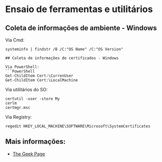 # Ensaio de ferramentas e utilitários

## Coleta de informações de ambiente - Windows

Via Cmd:
```Cmd
systeminfo | findstr /B /C:"OS Name" /C:"OS Version"

## Coleta de informações de certificados - Windows

Via PowerShell:
```PowerShell
Get-ChildItem Cert:\CurrenUser
Get-ChildItem Cert:\LocalMachine
```

Via utilitários do SO:
```Cmd
certutil -user -store My
cerlm
certmgr.msc
```

Via Registry:
```Cmd
regedit HKEY_LOCAL_MACHINE\SOFTWARE\Microsoft\SystemCertificates
```

## Mais informações:
* [The Geek Page](https://thegeekpage.com/how-to-view-digital-certificates-installed-in-windows-10/)

